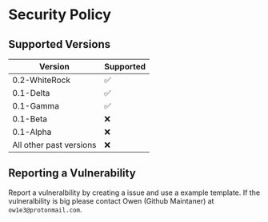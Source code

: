 # Security Policy

## Supported Versions

| Version | Supported          |
| ------- | ------------------ |
| 0.2-WhiteRock   | :white_check_mark: |
| 0.1-Delta   | :white_check_mark: |
| 0.1-Gamma   | :white_check_mark: |
| 0.1-Beta   | :x: |
| 0.1-Alpha   | :x: |
| All other past versions   | :x:                |


## Reporting a Vulnerability

Report a vulneralbility by creating a issue and use a example template. If the vulneralbility is big please contact Owen (Github Maintaner) at `ow1e3@protonmail.com`.
